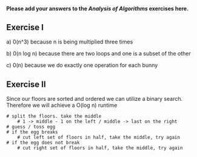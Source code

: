 #### Please add your answers to the ***Analysis of  Algorithms*** exercises here.

## Exercise I

a) 0(n^3) because n is being multiplied three times


b) 0(n log n) because there are two loops and one is a subset of the other


c) 0(n) because we do exactly one operation for each bunny

## Exercise II

Since our floors are sorted and ordered we can utilize a binary search. Therefore we will achieve a O(log n) runtime

    # split the floors. take the middle
        # 1 -> middle - 1 on the left / middle -> last on the right
    # guess / toss egg
    # if the egg breaks
        # cut left set of floors in half, take the middle, try again
    # if the egg does not break
        # cut right set of floors in half, take the middle, try again
